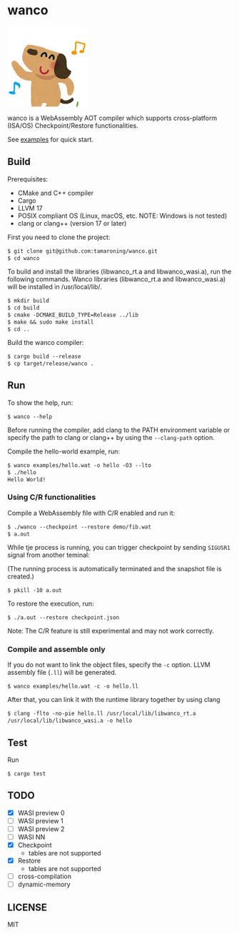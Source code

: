 # wanco

![plot](./animal_dance_dog.png)

wanco is a WebAssembly AOT compiler which supports cross-platform (ISA/OS) Checkpoint/Restore functionalities.


See [examples](./examples) for quick start.

## Build

Prerequisites:
- CMake and C++ compiler
- Cargo
- LLVM 17
- POSIX compliant OS (Linux, macOS, etc. NOTE: Windows is not tested)
- clang or clang++ (version 17 or later)

First you need to clone the project:
```
$ git clone git@github.com:tamaroning/wanco.git
$ cd wanco
```

To build and install the libraries (libwanco_rt.a and libwanco_wasi.a), run the following commands.
Wanco libraries (libwanco_rt.a and libwanco_wasi.a) will be installed in /usr/local/lib/.

```
$ mkdir build
$ cd build
$ cmake -DCMAKE_BUILD_TYPE=Release ../lib
$ make && sudo make install
$ cd ..
```

Build the wanco compiler:
```
$ cargo build --release
$ cp target/release/wanco .
```

## Run

To show the help, run:
```
$ wanco --help
```

Before running the compiler, add clang to the PATH environment variable or specify the path to clang or clang++ by using the `--clang-path` option.


Compile the hello-world example, run:

```
$ wanco examples/hello.wat -o hello -O3 --lto
$ ./hello
Hello World!
```

### Using C/R functionalities

Compile a WebAssembly file with C/R enabled and run it:

```
$ ./wanco --checkpoint --restore demo/fib.wat
$ a.out
```

While tje process is running, you can trigger checkpoint by sending `SIGUSR1` signal from another teminal:

(The running process is automatically terminated and the snapshot file is created.)

```
$ pkill -10 a.out
```

To restore the execution, run:

```
$ ./a.out --restore checkpoint.json
```

Note: The C/R feature is still experimental and may not work correctly.

### Compile and assemble only

If you do not want to link the object files, specify the `-c` option.
LLVM assembly file (`.ll`) will be generated.

```
$ wanco examples/hello.wat -c -o hello.ll
```

After that, you can link it with the runtime library together by using clang

```
$ clang -flto -no-pie hello.ll /usr/local/lib/libwanco_rt.a /usr/local/lib/libwanco_wasi.a -o hello
```

## Test

Run

```
$ cargo test
```

## TODO

- [x] WASI preview 0
- [ ] WASI preview 1
- [ ] WASI preview 2
- [ ] WASI NN
- [x] Checkpoint
    - tables are not supported
- [x] Restore
    - tables are not supported
- [ ] cross-compilation
- [ ] dynamic-memory

## LICENSE

MIT
